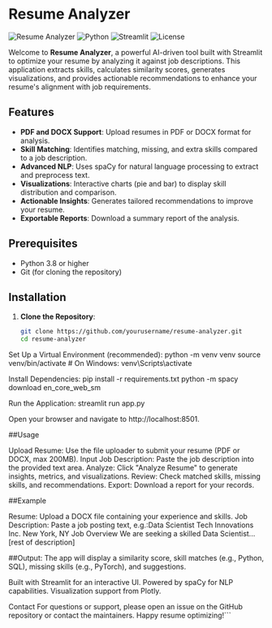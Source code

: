 # Resume Analyzer

![Resume Analyzer](https://img.shields.io/badge/Status-Active-green)
![Python](https://img.shields.io/badge/Python-3.8+-blue)
![Streamlit](https://img.shields.io/badge/Streamlit-1.38.0-orange)
![License](https://img.shields.io/badge/License-MIT-yellow)

Welcome to **Resume Analyzer**, a powerful AI-driven tool built with Streamlit to optimize your resume by analyzing it against job descriptions. This application extracts skills, calculates similarity scores, generates visualizations, and provides actionable recommendations to enhance your resume's alignment with job requirements.

## Features
- **PDF and DOCX Support**: Upload resumes in PDF or DOCX format for analysis.
- **Skill Matching**: Identifies matching, missing, and extra skills compared to a job description.
- **Advanced NLP**: Uses spaCy for natural language processing to extract and preprocess text.
- **Visualizations**: Interactive charts (pie and bar) to display skill distribution and comparison.
- **Actionable Insights**: Generates tailored recommendations to improve your resume.
- **Exportable Reports**: Download a summary report of the analysis.

## Prerequisites
- Python 3.8 or higher
- Git (for cloning the repository)

## Installation

1. **Clone the Repository**:
   ```bash
   git clone https://github.com/yourusername/resume-analyzer.git
   cd resume-analyzer


Set Up a Virtual Environment (recommended):
python -m venv venv
source venv/bin/activate  # On Windows: venv\Scripts\activate


Install Dependencies:
pip install -r requirements.txt
python -m spacy download en_core_web_sm


Run the Application:
streamlit run app.py

Open your browser and navigate to http://localhost:8501.


##Usage

Upload Resume: Use the file uploader to submit your resume (PDF or DOCX, max 200MB).
Input Job Description: Paste the job description into the provided text area.
Analyze: Click "Analyze Resume" to generate insights, metrics, and visualizations.
Review: Check matched skills, missing skills, and recommendations.
Export: Download a report for your records.

##Example

Resume: Upload a DOCX file containing your experience and skills.
Job Description: Paste a job posting text, e.g.:Data Scientist
Tech Innovations Inc.
New York, NY
Job Overview
We are seeking a skilled Data Scientist... [rest of description]


##Output: The app will display a similarity score, skill matches (e.g., Python, SQL), missing skills (e.g., PyTorch), and suggestions.



Built with Streamlit for an interactive UI.
Powered by spaCy for NLP capabilities.
Visualization support from Plotly.

Contact
For questions or support, please open an issue on the GitHub repository or contact the maintainers.
Happy resume optimizing!```
